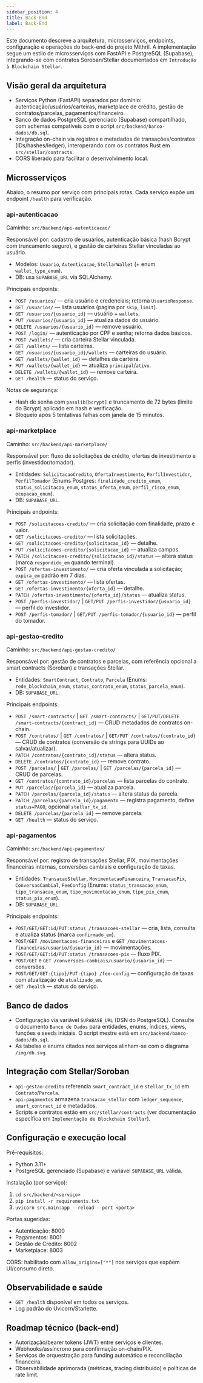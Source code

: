 ```yaml
---
sidebar_position: 4
title: Back-End
label: Back-End
---
```


Este documento descreve a arquitetura, microsserviços, endpoints, configuração e operações do back-end do projeto Mithril. A implementação segue um estilo de microsserviços com FastAPI e PostgreSQL (Supabase), integrando-se com contratos Soroban/Stellar documentados em `Introdução à Blockchain Stellar`.

## Visão geral da arquitetura
- Serviços Python (FastAPI) separados por domínio: autenticação/usuários/carteiras, marketplace de crédito, gestão de contratos/parcelas, pagamentos/financeiro.
- Banco de dados PostgreSQL gerenciado (Supabase) compartilhado, com schemas compatíveis com o script `src/backend/banco-dados/db.sql`.
- Integração on-chain via registros e metadados de transações/contratos (IDs/hashes/ledger), interoperando com os contratos Rust em `src/stellar/contracts`.
- CORS liberado para facilitar o desenvolvimento local.

## Microsserviços
Abaixo, o resumo por serviço com principais rotas. Cada serviço expõe um endpoint `/health` para verificação.

### api-autenticacao
Caminho: `src/backend/api-autenticacao/`

Responsável por: cadastro de usuários, autenticação básica (hash Bcrypt com truncamento seguro), e gestão de carteiras Stellar vinculadas ao usuário.

- Modelos: `Usuario`, `Autenticacao`, `StellarWallet` (+ enum `wallet_type_enum`).
- DB: usa `SUPABASE_URL` via SQLAlchemy.

Principais endpoints:
- `POST /usuarios/` — cria usuário e credenciais; retorna `UsuarioResponse`.
- `GET /usuarios/` — lista usuários (pagina por `skip`, `limit`).
- `GET /usuarios/{usuario_id}` — usuário + `wallets`.
- `PUT /usuarios/{usuario_id}` — atualiza dados do usuário.
- `DELETE /usuarios/{usuario_id}` — remove usuário.
- `POST /login/` — autenticação por CPF e senha; retorna dados básicos.
- `POST /wallets/` — cria carteira Stellar vinculada.
- `GET /wallets/` — lista carteiras.
- `GET /usuarios/{usuario_id}/wallets` — carteiras do usuário.
- `GET /wallets/{wallet_id}` — detalhes da carteira.
- `PUT /wallets/{wallet_id}` — atualiza `principal`/`ativo`.
- `DELETE /wallets/{wallet_id}` — remove carteira.
- `GET /health` — status do serviço.

Notas de segurança:
- Hash de senha com `passlib[bcrypt]` e truncamento de 72 bytes (limite do Bcrypt) aplicado em hash e verificação.
- Bloqueio após 5 tentativas falhas com janela de 15 minutos.

### api-marketplace
Caminho: `src/backend/api-marketplace/`

Responsável por: fluxo de solicitações de crédito, ofertas de investimento e perfis (investidor/tomador).

- Entidades: `SolicitacaoCredito`, `OfertaInvestimento`, `PerfilInvestidor`, `PerfilTomador` (Enums Postgres: `finalidade_credito_enum`, `status_solicitacao_enum`, `status_oferta_enum`, `perfil_risco_enum`, `ocupacao_enum`).
- DB: `SUPABASE_URL`.

Principais endpoints:
- `POST /solicitacoes-credito/` — cria solicitação com finalidade, prazo e valor.
- `GET /solicitacoes-credito/` — lista solicitações.
- `GET /solicitacoes-credito/{solicitacao_id}` — detalhe.
- `PUT /solicitacoes-credito/{solicitacao_id}` — atualiza campos.
- `PATCH /solicitacoes-credito/{solicitacao_id}/status` — altera status (marca `respondido_em` quando terminal).
- `POST /ofertas-investimento/` — cria oferta vinculada a solicitação; `expira_em` padrão em 7 dias.
- `GET /ofertas-investimento/` — lista ofertas.
- `GET /ofertas-investimento/{oferta_id}` — detalhe.
- `PATCH /ofertas-investimento/{oferta_id}/status` — atualiza status.
- `POST /perfis-investidor/` | `GET/PUT /perfis-investidor/{usuario_id}` — perfil do investidor.
- `POST /perfis-tomador/` | `GET/PUT /perfis-tomador/{usuario_id}` — perfil do tomador.

### api-gestao-credito
Caminho: `src/backend/api-gestao-credito/`

Responsável por: gestão de contratos e parcelas, com referência opcional a smart contracts (Soroban) e transações Stellar.

- Entidades: `SmartContract`, `Contrato`, `Parcela` (Enums: `rede_blockchain_enum`, `status_contrato_enum`, `status_parcela_enum`).
- DB: `SUPABASE_URL`.

Principais endpoints:
- `POST /smart-contracts/` | `GET /smart-contracts/` | `GET/PUT/DELETE /smart-contracts/{contract_id}` — CRUD metadados de contratos on-chain.
- `POST /contratos/` | `GET /contratos/` | `GET/PUT /contratos/{contrato_id}` — CRUD de contratos (conversão de strings para UUIDs ao salvar/atualizar).
- `PATCH /contratos/{contrato_id}/status` — altera status.
- `DELETE /contratos/{contrato_id}` — remove contrato.
- `POST /parcelas/` | `GET /parcelas/` | `GET /parcelas/{parcela_id}` — CRUD de parcelas.
- `GET /contratos/{contrato_id}/parcelas` — lista parcelas do contrato.
- `PUT /parcelas/{parcela_id}` — atualiza parcela.
- `PATCH /parcelas/{parcela_id}/status` — altera status da parcela.
- `PATCH /parcelas/{parcela_id}/pagamento` — registra pagamento, define `status=PAGO`, opcional `stellar_tx_id`.
- `DELETE /parcelas/{parcela_id}` — remove parcela.
- `GET /health` — status do serviço.

### api-pagamentos
Caminho: `src/backend/api-pagamentos/`

Responsável por: registro de transações Stellar, PIX, movimentações financeiras internas, conversões cambiais e configuração de taxas.

- Entidades: `TransacaoStellar`, `MovimentacaoFinanceira`, `TransacaoPix`, `ConversaoCambial`, `FeeConfig` (Enums: `status_transacao_enum`, `tipo_transacao_enum`, `tipo_movimentacao_enum`, `tipo_pix_enum`, `status_pix_enum`).
- DB: `SUPABASE_URL`.

Principais endpoints:
- `POST/GET/GET:id/PUT:status /transacoes-stellar` — cria, lista, consulta e atualiza status (marca `confirmado_em`).
- `POST/GET /movimentacoes-financeiras` e `GET /movimentacoes-financeiras/usuario/{usuario_id}` — movimentações.
- `POST/GET/GET:id/PUT:status /transacoes-pix` — fluxo PIX.
- `POST/GET` e `GET /conversoes-cambiais/usuario/{usuario_id}` — conversões.
- `POST/GET/GET:{tipo}/PUT:{tipo} /fee-config` — configuração de taxas com atualização de `atualizado_em`.
- `GET /health` — status do serviço.

## Banco de dados
- Configuração via variável `SUPABASE_URL` (DSN do PostgreSQL). Consulte o documento `Banco de Dados` para entidades, enums, índices, views, funções e seeds iniciais. O script mestre está em `src/backend/banco-dados/db.sql`.
- As tabelas e enums citados nos serviços alinham-se com o diagrama `/img/db.svg`.

## Integração com Stellar/Soroban
- `api-gestao-credito` referencia `smart_contract_id` e `stellar_tx_id` em `Contrato`/`Parcela`.
- `api-pagamentos` armazena `transacao_stellar` com `ledger_sequence`, `smart_contract_id` e metadados.
- Scripts e contratos estão em `src/stellar/contracts` (ver documentação específica em `Implementação de Blockchain Stellar`).

## Configuração e execução local
Pré-requisitos:
- Python 3.11+
- PostgreSQL gerenciado (Supabase) e variável `SUPABASE_URL` válida.

Instalação (por serviço):
1. `cd src/backend/<serviço>`
2. `pip install -r requirements.txt`
3. `uvicorn src.main:app --reload --port <porta>`

Portas sugeridas:
- Autenticação: 8000
- Pagamentos: 8001
- Gestão de Crédito: 8002
- Marketplace: 8003

CORS: habilitado com `allow_origins=["*"]` nos serviços que expõem UI/consumo direto.

## Observabilidade e saúde
- `GET /health` disponível em todos os serviços.
- Log padrão do Uvicorn/Starlette.



## Roadmap técnico (back-end)
- Autorização/bearer tokens (JWT) entre serviços e clientes.
- Webhooks/assíncrono para confirmação on-chain/PIX.
- Serviços de orquestração para funding automático e reconciliação financeira.
- Observabilidade aprimorada (métricas, tracing distribuído) e políticas de rate limit.